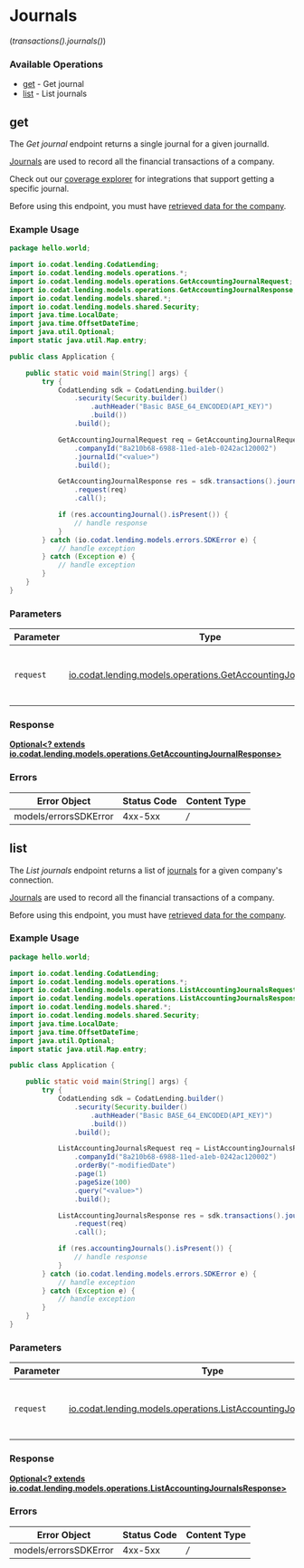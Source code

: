 # Journals
(*transactions().journals()*)

### Available Operations

* [get](#get) - Get journal
* [list](#list) - List journals

## get

The *Get journal* endpoint returns a single journal for a given journalId.

[Journals](https://docs.codat.io/lending-api#/schemas/Journal) are used to record all the financial transactions of a company.

Check out our [coverage explorer](https://knowledge.codat.io/supported-features/accounting?view=tab-by-data-type&dataType=journals) for integrations that support getting a specific journal.

Before using this endpoint, you must have [retrieved data for the company](https://docs.codat.io/lending-api#/operations/refresh-company-data).


### Example Usage

```java
package hello.world;

import io.codat.lending.CodatLending;
import io.codat.lending.models.operations.*;
import io.codat.lending.models.operations.GetAccountingJournalRequest;
import io.codat.lending.models.operations.GetAccountingJournalResponse;
import io.codat.lending.models.shared.*;
import io.codat.lending.models.shared.Security;
import java.time.LocalDate;
import java.time.OffsetDateTime;
import java.util.Optional;
import static java.util.Map.entry;

public class Application {

    public static void main(String[] args) {
        try {
            CodatLending sdk = CodatLending.builder()
                .security(Security.builder()
                    .authHeader("Basic BASE_64_ENCODED(API_KEY)")
                    .build())
                .build();

            GetAccountingJournalRequest req = GetAccountingJournalRequest.builder()
                .companyId("8a210b68-6988-11ed-a1eb-0242ac120002")
                .journalId("<value>")
                .build();

            GetAccountingJournalResponse res = sdk.transactions().journals().get()
                .request(req)
                .call();

            if (res.accountingJournal().isPresent()) {
                // handle response
            }
        } catch (io.codat.lending.models.errors.SDKError e) {
            // handle exception
        } catch (Exception e) {
            // handle exception
        }
    }
}
```

### Parameters

| Parameter                                                                                                                | Type                                                                                                                     | Required                                                                                                                 | Description                                                                                                              |
| ------------------------------------------------------------------------------------------------------------------------ | ------------------------------------------------------------------------------------------------------------------------ | ------------------------------------------------------------------------------------------------------------------------ | ------------------------------------------------------------------------------------------------------------------------ |
| `request`                                                                                                                | [io.codat.lending.models.operations.GetAccountingJournalRequest](../../models/operations/GetAccountingJournalRequest.md) | :heavy_check_mark:                                                                                                       | The request object to use for the request.                                                                               |


### Response

**[Optional<? extends io.codat.lending.models.operations.GetAccountingJournalResponse>](../../models/operations/GetAccountingJournalResponse.md)**
### Errors

| Error Object          | Status Code           | Content Type          |
| --------------------- | --------------------- | --------------------- |
| models/errorsSDKError | 4xx-5xx               | */*                   |

## list

The *List journals* endpoint returns a list of [journals](https://docs.codat.io/lending-api#/schemas/Journal) for a given company's connection.

[Journals](https://docs.codat.io/lending-api#/schemas/Journal) are used to record all the financial transactions of a company.

Before using this endpoint, you must have [retrieved data for the company](https://docs.codat.io/lending-api#/operations/refresh-company-data).
    

### Example Usage

```java
package hello.world;

import io.codat.lending.CodatLending;
import io.codat.lending.models.operations.*;
import io.codat.lending.models.operations.ListAccountingJournalsRequest;
import io.codat.lending.models.operations.ListAccountingJournalsResponse;
import io.codat.lending.models.shared.*;
import io.codat.lending.models.shared.Security;
import java.time.LocalDate;
import java.time.OffsetDateTime;
import java.util.Optional;
import static java.util.Map.entry;

public class Application {

    public static void main(String[] args) {
        try {
            CodatLending sdk = CodatLending.builder()
                .security(Security.builder()
                    .authHeader("Basic BASE_64_ENCODED(API_KEY)")
                    .build())
                .build();

            ListAccountingJournalsRequest req = ListAccountingJournalsRequest.builder()
                .companyId("8a210b68-6988-11ed-a1eb-0242ac120002")
                .orderBy("-modifiedDate")
                .page(1)
                .pageSize(100)
                .query("<value>")
                .build();

            ListAccountingJournalsResponse res = sdk.transactions().journals().list()
                .request(req)
                .call();

            if (res.accountingJournals().isPresent()) {
                // handle response
            }
        } catch (io.codat.lending.models.errors.SDKError e) {
            // handle exception
        } catch (Exception e) {
            // handle exception
        }
    }
}
```

### Parameters

| Parameter                                                                                                                    | Type                                                                                                                         | Required                                                                                                                     | Description                                                                                                                  |
| ---------------------------------------------------------------------------------------------------------------------------- | ---------------------------------------------------------------------------------------------------------------------------- | ---------------------------------------------------------------------------------------------------------------------------- | ---------------------------------------------------------------------------------------------------------------------------- |
| `request`                                                                                                                    | [io.codat.lending.models.operations.ListAccountingJournalsRequest](../../models/operations/ListAccountingJournalsRequest.md) | :heavy_check_mark:                                                                                                           | The request object to use for the request.                                                                                   |


### Response

**[Optional<? extends io.codat.lending.models.operations.ListAccountingJournalsResponse>](../../models/operations/ListAccountingJournalsResponse.md)**
### Errors

| Error Object          | Status Code           | Content Type          |
| --------------------- | --------------------- | --------------------- |
| models/errorsSDKError | 4xx-5xx               | */*                   |
